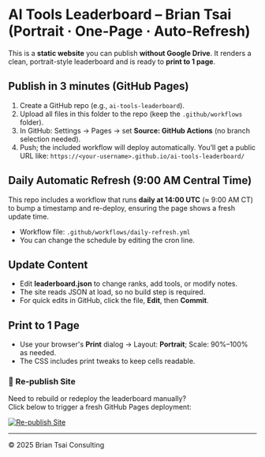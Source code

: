 
# AI Tools Leaderboard – Brian Tsai (Portrait · One-Page · Auto-Refresh)

This is a **static website** you can publish **without Google Drive**. It renders a clean, portrait-style leaderboard and is ready to **print to 1 page**.  

## Publish in 3 minutes (GitHub Pages)
1. Create a GitHub repo (e.g., `ai-tools-leaderboard`).
2. Upload all files in this folder to the repo (keep the `.github/workflows` folder).
3. In GitHub: Settings → Pages → set **Source: GitHub Actions** (no branch selection needed).
4. Push; the included workflow will deploy automatically. You’ll get a public URL like:
   `https://<your-username>.github.io/ai-tools-leaderboard/`

## Daily Automatic Refresh (9:00 AM Central Time)
This repo includes a workflow that runs **daily at 14:00 UTC** (≈ 9:00 AM CT) to bump a timestamp and re-deploy, ensuring the page shows a fresh update time.

- Workflow file: `.github/workflows/daily-refresh.yml`
- You can change the schedule by editing the cron line.

## Update Content
- Edit **leaderboard.json** to change ranks, add tools, or modify notes.
- The site reads JSON at load, so no build step is required.
- For quick edits in GitHub, click the file, **Edit**, then **Commit**.

## Print to 1 Page
- Use your browser's **Print** dialog → Layout: **Portrait**; Scale: 90%–100% as needed.
- The CSS includes print tweaks to keep cells readable.

### 🔄 Re-publish Site
Need to rebuild or redeploy the leaderboard manually?  
Click below to trigger a fresh GitHub Pages deployment:

[![Re-publish Site](https://img.shields.io/badge/Re--publish%20Site-Trigger%20Deploy-blue?style=for-the-badge&logo=github)](../../actions/workflows/deploy.yml)

---
© 2025 Brian Tsai Consulting
